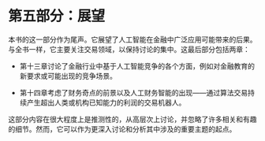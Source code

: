 # 第五部分：展望

本书的这一部分作为尾声。它展望了人工智能在金融中广泛应用可能带来的后果。与全书一样，它主要关注交易领域，以保持讨论的集中。这最后部分包括两章：

+   第十三章讨论了金融行业中基于人工智能竞争的各个方面，例如对金融教育的新要求或可能出现的竞争场景。

+   第十四章考虑了财务奇点的前景以及人工财务智能的出现——通过算法交易持续产生超出人类或机构已知能力的利润的交易机器人。

这部分内容在很大程度上是推测性的，从高层次上讨论，并忽略了许多相关和有趣的细节。然而，它可以作为更深入讨论和分析其中涉及的重要主题的起点。
